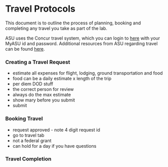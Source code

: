 # Travel Protocols

This document is to outline the process of planning, booking and completing any travel you take as part of the lab. 

ASU uses the Concur travel system, which you can login to [here](https://myasutrip.asu.edu/login) with your MyASU id and password. Additional resources from ASU regarding travel can be found [here](https://cfo.asu.edu/myasutrip). 

### Creating a Travel Request

- estimate all expenses for flight, lodging, ground transportation and food
- food can be a daily estimate x length of the trip
- per diem DOD stuff
- the correct person for review
- always do the max estimate
- show mary before you submit
- submit


### Booking Travel

- request approved - note 4 digit request id
- go to travel tab
- not a federal grant
- can hold for a day if you have questions 


### Travel Completion


